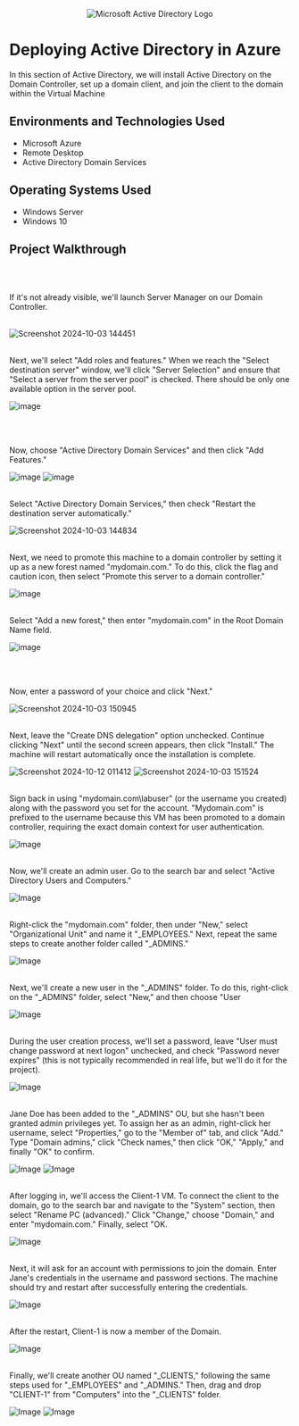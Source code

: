 <p align="center">
<img src="https://i.imgur.com/pU5A58S.png" alt="Microsoft Active Directory Logo"/>
</p>

<h1>Deploying Active Directory in Azure</h1>
In this section of Active Directory, we will install Active Directory on the Domain Controller, set up a domain client, and join the client to the domain within the Virtual Machine<br />



<h2>Environments and Technologies Used</h2>

- Microsoft Azure 
- Remote Desktop
- Active Directory Domain Services

<h2>Operating Systems Used </h2>

- Windows Server 
- Windows 10 


<h2>Project Walkthrough</h2>
<br/>
<br/>

If it's not already visible, we'll launch Server Manager on our Domain Controller.
<br/>
<br/>


![Screenshot 2024-10-03 144451](https://github.com/user-attachments/assets/63cd699f-2067-4e01-bcf5-b8a98e010aec)
<br/>
<br/>

Next, we'll select "Add roles and features." When we reach the "Select destination server" window, we'll click "Server Selection" and ensure that "Select a server from the server pool" is checked. There should be only one available option in the server pool. 
<br/> 

![image](https://github.com/user-attachments/assets/15114d9b-418b-424e-a074-1e6c5453fd1c)

<br/>
<br/>

Now, choose "Active Directory Domain Services" and then click "Add Features." 
<br/>

![image](https://github.com/user-attachments/assets/6cb06787-0bbd-4e78-93ab-9af7df5c67b2)
![image](https://github.com/user-attachments/assets/1cfaddab-9bbd-4c35-babc-5be8e8c76f73)
<br />
<br/>


Select "Active Directory Domain Services," then check "Restart the destination server automatically."
<br/>

![Screenshot 2024-10-03 144834](https://github.com/user-attachments/assets/d371cad7-da41-4df9-ba44-71955e5f72bb)
<br />
<br/>


Next, we need to promote this machine to a domain controller by setting it up as a new forest named "mydomain.com." To do this, click the flag and caution icon, then select "Promote this server to a domain controller."
<br/>

![image](https://github.com/user-attachments/assets/84d57430-93ca-44c6-81fd-2e176fa6911f)
<br/>
<br/>

Select "Add a new forest," then enter "mydomain.com" in the Root Domain Name field.
<br/>

![image](https://github.com/user-attachments/assets/870becb2-82dc-4f2e-9605-1e418449d73a)

<br/>
<br/>

Now, enter a password of your choice and click "Next."
<br/>

![Screenshot 2024-10-03 150945](https://github.com/user-attachments/assets/51e1b5c9-71c9-4782-919a-cf5ad5685c9b)
<br/>
<br/>

Next, leave the "Create DNS delegation" option unchecked. Continue clicking "Next" until the second screen appears, then click "Install." The machine will restart automatically once the installation is complete.
<br/>

![Screenshot 2024-10-12 011412](https://github.com/user-attachments/assets/9eea97dc-259c-4b2a-b1d0-70d304b0ad8d)
![Screenshot 2024-10-03 151524](https://github.com/user-attachments/assets/0a38db2e-8f66-4059-9e42-907c41cf0409)
<br/>
<br/>

Sign back in using "mydomain.com\labuser" (or the username you created) along with the password you set for the account. "Mydomain.com" is prefixed to the username because this VM has been promoted to a domain controller, requiring the exact domain context for user authentication.
<br/>
  
![Image](https://github.com/user-attachments/assets/c275f379-14ed-4e3b-980a-8d80e90ad0f7)
<br/>
<br/>

Now, we'll create an admin user. Go to the search bar and select "Active Directory Users and Computers."
<br/>

![Image](https://github.com/user-attachments/assets/b764ce6f-ed2b-4a3a-85ad-0ee8d764aaee)
<br/>
<br/>

Right-click the "mydomain.com" folder, then under "New," select "Organizational Unit" and name it "_EMPLOYEES." Next, repeat the same steps to create another folder called "_ADMINS."
<br/> 

![Image](https://github.com/user-attachments/assets/57bf0f36-fab4-43be-ad66-e69d93a0ea23)
<br/>
<br/> 

Next, we'll create a new user in the "_ADMINS" folder. To do this, right-click on the "_ADMINS" folder, select "New," and then choose "User
<br/>

![Image](https://github.com/user-attachments/assets/c8ac368a-93d6-429f-acf5-9ec781f664ca)
<br/>
<br/>

During the user creation process, we'll set a password, leave "User must change password at next logon" unchecked, and check "Password never expires" (this is not typically recommended in real life, but we'll do it for the project). 
<br/>

![Image](https://github.com/user-attachments/assets/b05b95a6-5a02-4851-9dac-643e110dd9ac)
<br/>
<br/>

Jane Doe has been added to the "_ADMINS" OU, but she hasn't been granted admin privileges yet. To assign her as an admin, right-click her username, select "Properties," go to the "Member of" tab, and click "Add." Type "Domain admins," click "Check names," then click "OK," "Apply," and finally "OK" to confirm.
<br/>

![Image](https://github.com/user-attachments/assets/695f6be0-129e-4797-ac0f-48311bb9acc3)
![Image](https://github.com/user-attachments/assets/7478efd5-e45f-4e84-a545-12efd368322f)
<br/>
<br/>

After logging in, we'll access the Client-1 VM. To connect the client to the domain, go to the search bar and navigate to the "System" section, then select "Rename PC (advanced)." Click "Change," choose "Domain," and enter "mydomain.com." Finally, select "OK.
<br/> 

![Image](https://github.com/user-attachments/assets/b3616301-3237-4cb3-a42e-06f6a3c88870)
<br/>
<br/>

Next, it will ask for an account with permissions to join the domain. Enter Jane's credentials in the username and password sections. The machine should try and restart after successfully entering the credentials. 
<br/>

![Image](https://github.com/user-attachments/assets/cb43663e-46f1-488a-b713-2267714442a5)
<br/>
<br/>

After the restart, Client-1 is now a member of the Domain. 
<br/>

![Image](https://github.com/user-attachments/assets/94cca414-cadb-4723-88c4-45974a161a2c)
<br/>
<br/>

Finally, we'll create another OU named "_CLIENTS," following the same steps used for "_EMPLOYEES" and "_ADMINS." Then, drag and drop "CLIENT-1" from "Computers" into the "_CLIENTS" folder.
<br/>

![Image](https://github.com/user-attachments/assets/f6227402-63f9-487a-8495-e696ec454ab9)
![Image](https://github.com/user-attachments/assets/b821f678-3336-49c3-92fc-340f479baf1a)
<br/>
<br/>
